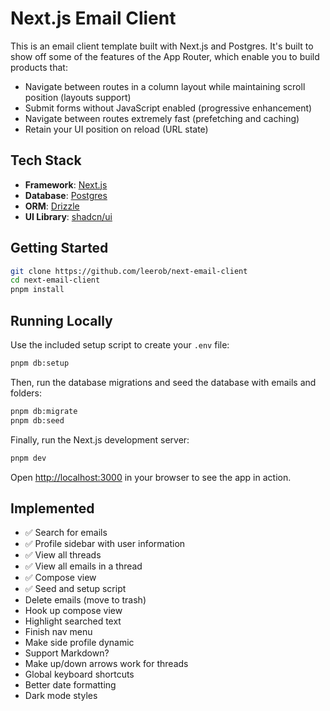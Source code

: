 # Next.js Email Client

This is an email client template built with Next.js and Postgres. It's built to show off some of the features of the App Router, which enable you to build products that:

- Navigate between routes in a column layout while maintaining scroll position (layouts support)
- Submit forms without JavaScript enabled (progressive enhancement)
- Navigate between routes extremely fast (prefetching and caching)
- Retain your UI position on reload (URL state)

## Tech Stack

- **Framework**: [Next.js](https://nextjs.org/)
- **Database**: [Postgres](https://www.postgresql.org/)
- **ORM**: [Drizzle](https://orm.drizzle.team/)
- **UI Library**: [shadcn/ui](https://ui.shadcn.com/)

## Getting Started

```bash
git clone https://github.com/leerob/next-email-client
cd next-email-client
pnpm install
```

## Running Locally

Use the included setup script to create your `.env` file:

```bash
pnpm db:setup
```

Then, run the database migrations and seed the database with emails and folders:

```bash
pnpm db:migrate
pnpm db:seed
```

Finally, run the Next.js development server:

```bash
pnpm dev
```

Open [http://localhost:3000](http://localhost:3000) in your browser to see the app in action.

## Implemented

- ✅ Search for emails
- ✅ Profile sidebar with user information
- ✅ View all threads
- ✅ View all emails in a thread
- ✅ Compose view
- ✅ Seed and setup script
- Delete emails (move to trash)
- Hook up compose view
- Highlight searched text
- Finish nav menu
- Make side profile dynamic
- Support Markdown?
- Make up/down arrows work for threads
- Global keyboard shortcuts
- Better date formatting
- Dark mode styles
